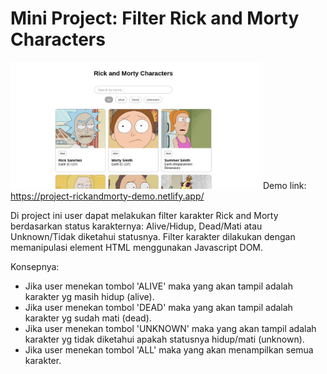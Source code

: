 # Mini Project: Filter Rick and Morty Characters

<img src="images/project-rickandmorty.png" alt="Screenshot Project RickAndMorty" width="400px"/>
Demo link: <a href="https://project-rickandmorty-demo.netlify.app/" target="_blank">https://project-rickandmorty-demo.netlify.app/</a>

Di project ini user dapat melakukan filter karakter Rick and Morty berdasarkan status karakternya: Alive/Hidup, Dead/Mati atau Unknown/Tidak diketahui statusnya. Filter karakter dilakukan dengan memanipulasi element HTML menggunakan Javascript DOM. 

Konsepnya:
<ul>
    <li> Jika user menekan tombol 'ALIVE' maka yang akan tampil adalah karakter yg masih hidup (alive). </li>
    <li> Jika user menekan tombol 'DEAD' maka yang akan tampil adalah karakter yg sudah mati (dead). </li>
    <li> Jika user menekan tombol 'UNKNOWN' maka yang akan tampil adalah karakter yg tidak diketahui apakah statusnya hidup/mati (unknown). </li>
    <li> Jika user menekan tombol 'ALL' maka yang akan menampilkan semua karakter. </li>
</ul>


